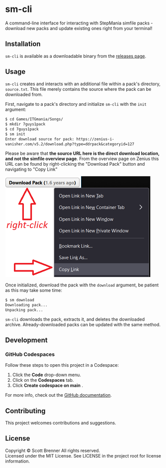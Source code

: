 # sm-cli

A command-line interface for interacting with StepMania simfile packs - download new packs and update existing ones right from your terminal!

## Installation
`sm-cli` is available as a downloadable binary from the [releases page](https://github.com/ScottBrenner/sm-cli/releases).

## Usage
`sm-cli` creates and interacts with an additional file within a pack's directory, `source.txt`. This file merely contains the source where the pack can be downloaded from.

First, navigate to a pack's directory and initialize `sm-cli` with the `init` argument:
```
$ cd Games/ITGmania/Songs/
$ mkdir 7guys1pack
$ cd 7guys1pack
$ sm init
Enter download source for pack: https://zenius-i-vanisher.com/v5.2/download.php?type=ddrpack&categoryid=127
```
Please be aware that **the source URL here is the direct download location, and not the simfile overview page**. From the overview page on Zenius this URL can be found by right-clicking the "Download Pack" button and navigating to "Copy Link"

![Alt text](image.png)

Once initialized, download the pack with the `download` argument, be patient as this may take some time:
```
$ sm download
Downloading pack...
Unpacking pack...
```

`sm-cli` downloads the pack, extracts it, and deletes the downloaded archive. Already-downloaded packs can be updated with the same method.

## Development

### GitHub Codespaces
Follow these steps to open this project in a Codespace:
1. Click the **Code** drop-down menu.
2. Click on the **Codespaces** tab.
3. Click **Create codespace on main** .

For more info, check out the [GitHub documentation](https://docs.github.com/en/free-pro-team@latest/github/developing-online-with-codespaces/creating-a-codespace#creating-a-codespace).

## Contributing

This project welcomes contributions and suggestions.

## License

Copyright © Scott Brenner All rights reserved.<br />
Licensed under the MIT License. See LICENSE in the project root for license information.
